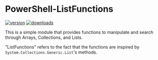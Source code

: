 # PowerShell-ListFunctions

[![version](https://img.shields.io/powershellgallery/v/ListFunctions.svg?include_prereleases)](https://www.powershellgallery.com/packages/ListFunctions)
[![downloads](https://img.shields.io/powershellgallery/dt/ListFunctions.svg?label=downloads)](https://www.powershellgallery.com/stats/packages/ListFunctions?groupby=Version)

This is a simple module that provides functions to manipulate and search through Arrays, Collections, and Lists.  

"ListFunctions" refers to the fact that the functions are inspired by <code>System.Collections.Generic.List</code>'s methods.